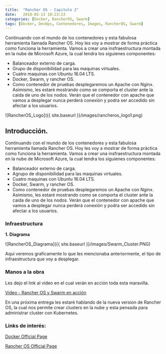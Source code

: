 ```yaml
---
title:  "Rancher OS - Capitulo 2"
date:   2018-05-13 18:23:23
categories: [Docker, RancherOS, Swarm]
tags: [Docker, DevOps, Contenedores, Images, RancherOS, Swarm]
---
```

Continuando con el mundo de los contenedores y esta fabulosa herramienta llamada Rancher OS. Hoy les voy a mostrar de forma práctica como funciona la herramienta. Vamos a crear una insfraestructura montada en la nube de Microsoft Azure, la cual tendra los siguienes componentes:
- Balanceador externo de carga.
- Grupo de disponibilidad para las maquinas virtuales.
- Cuatro maquinas con Ubuntu 16.04 LTS.
- Docker, Swarm, y rancher OS.
- Como contenedor de pruebas desplegaremos un Apache con Nginx.
Asimismo, les estaré mostrando como se comporta el cluster ante la caida de uno de los nodos. Verán que el contenedor con apache que vamos a desplegar nunca perderá conexión y podra ser accedido sin afectar a los usuarios.

![RancherOS_Logo]({{ site.baseurl }}/images/rancheros_logo1.png)

## Introducción. ##

Continuando con el mundo de los contenedores y esta fabulosa herramienta llamada Rancher OS. Hoy les voy a mostrar de forma práctica como funciona la herramienta. Vamos a crear una insfraestructura montada en la nube de Microsoft Azure, la cual tendra los siguienes componentes:
- Balanceador externo de carga.
- Agrupo de disponibilidad para las maquinas virtuales.
- Cuatro maquinas con Ubuntu 16.04 LTS.
- Docker, Swarm, y rancher OS.
- Como contenedor de pruebas desplegaremos un Apache con Nginx.
Asimismo, les estaré mostrando como se comporta el cluster ante la caida de uno de los nodos. Verán que el contenedor con apache que vamos a desplegar nunca perderá conexión y podra ser accedido sin afectar a los usuarios.

### Infraestructura ###

**1. Diagrama**

![RancherOS_Diagrama]({{ site.baseurl }}/images/Swarm_Cluster.PNG)

Aquí veremos graficamente lo que les mencionaba anteriormente, el tipo de infraestructura que voy a desplegar.

### Manos a la obra ###

Les dejo el link al video en el cual verán en acción toda esta maravilla.

[Video - Rancher OS y Swarm en acción][Video]

[Video]: https://youtu.be/gEpNyVgQkU8

En una próxima entrega les estaré hablando de la nueva version de Rancher OS, la cual nos permite crear clusters en la nube y esta pensada para administrar cluster con Kubernetes.

### Links de interés: ###

[Docker Official Page][Docker]

[Rancher OS Official Page][RancherOS]

[Docker]: https://www.docker.com/

[RancherOS]: https://rancher.com/rancher-os/
